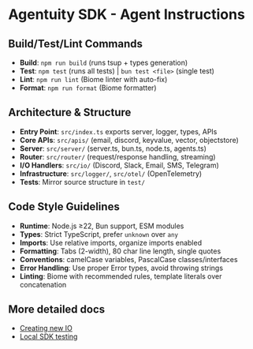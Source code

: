 # Agentuity SDK - Agent Instructions

## Build/Test/Lint Commands
- **Build**: `npm run build` (runs tsup + types generation)
- **Test**: `npm test` (runs all tests) | `bun test <file>` (single test)
- **Lint**: `npm run lint` (Biome linter with auto-fix)
- **Format**: `npm run format` (Biome formatter)

## Architecture & Structure
- **Entry Point**: `src/index.ts` exports server, logger, types, APIs
- **Core APIs**: `src/apis/` (email, discord, keyvalue, vector, objectstore)
- **Server**: `src/server/` (server.ts, bun.ts, node.ts, agents.ts)
- **Router**: `src/router/` (request/response handling, streaming)
- **I/O Handlers**: `src/io/` (Discord, Slack, Email, SMS, Telegram)
- **Infrastructure**: `src/logger/`, `src/otel/` (OpenTelemetry)
- **Tests**: Mirror source structure in `test/`

## Code Style Guidelines
- **Runtime**: Node.js ≥22, Bun support, ESM modules
- **Types**: Strict TypeScript, prefer `unknown` over `any`
- **Imports**: Use relative imports, organize imports enabled
- **Formatting**: Tabs (2-width), 80 char line length, single quotes
- **Conventions**: camelCase variables, PascalCase classes/interfaces
- **Error Handling**: Use proper Error types, avoid throwing strings
- **Linting**: Biome with recommended rules, template literals over concatenation


## More detailed docs
- [Creating new IO](./docs/adding-new-io.md)
- [Local SDK testing](./docs/testing-local-sdk.md)